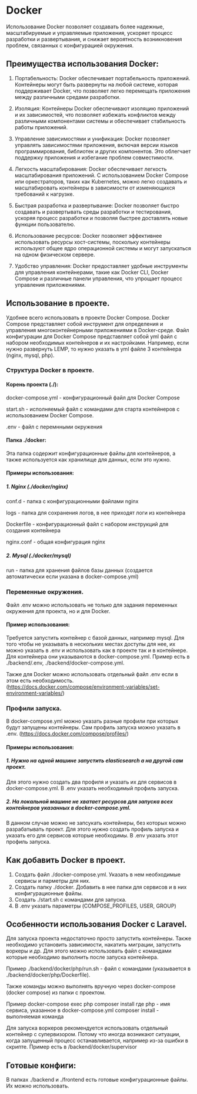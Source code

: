 
# Docker

Использование Docker позволяет создавать более надежные, масштабируемые и управляемые приложения, ускоряет процесс разработки и развертывания, и снижает вероятность возникновения проблем, связанных с конфигурацией окружения.

## Преимущества использования Docker:

1. Портабельность: Docker обеспечивает портабельность приложений. Контейнеры могут быть развернуты на любой системе, которая поддерживает Docker, что позволяет легко перемещать приложения между различными средами разработки.

2. Изоляция: Контейнеры Docker обеспечивают изоляцию приложений и их зависимостей, что позволяет избежать конфликтов между различными компонентами системы и обеспечивает стабильность работы приложений.

3. Управление зависимостями и унификация: Docker позволяет управлять зависимостями приложения, включая версии языков программирования, библиотек и других компонентов. Это облегчает поддержку приложения и избегание проблем совместимости.

4. Легкость масштабирования: Docker обеспечивает легкость масштабирования приложений. С использованием Docker Compose или оркестраторов, таких как Kubernetes, можно легко создавать и масштабировать контейнеры в зависимости от изменяющихся требований к нагрузке.

5. Быстрая разработка и развертывание: Docker позволяет быстро создавать и развертывать среды разработки и тестирования, ускоряя процесс разработки и позволяя быстрее доставлять новые функции пользователю.

7. Использование ресурсов: Docker позволяет эффективнее использовать ресурсы хост-системы, поскольку контейнеры используют общее ядро операционной системы и могут запускаться на одном физическом сервере.

8. Удобство управления: Docker предоставляет удобные инструменты для управления контейнерами, такие как Docker CLI, Docker Compose и различные панели управления, что упрощает процесс управления приложениями.

## Использование в проекте.

Удобнее всего использовать в проекте Docker Compose. Docker Compose представляет собой инструмент для определения и управления многоконтейнерными приложениями в Docker-среде. Файл конфигурации для Docker Compose представляет собой yml файл с набором необходимых контейнеров и их настройками. Например, если нужно развернуть LEMP, то нужно указать в yml файле 3 контейнера (nginx, mysql, php).

### Структура Docker в проекте.

#### Корень проекта (./):

docker-compose.yml - конфигурационный файл для Docker Compose

start.sh - исполняемый файл с командами для старта контейнеров с использованием Docker Compose.

.env - файл с перемнными окружения

#### Папка ./docker:

Эта папка содержит конфигурационные файлы для контейнеров, а также используется как хранилище для данных, если это нужно.

#### Примеры использования:

##### 1. Nginx (./docker/nginx)

conf.d - папка с конфигурационными файлами nginx

logs - папка для сохранения логов, в нее приходят логи из контейнера

Dockerfile - конфигурационный файл с набором инструкций для создания контейнера

nginx.conf - общая конфигурация nginx

##### 2. Mysql (./docker/mysql)

run - папка для хранения файлов базы данных (создается автоматически если указана в docker-compose.yml)

### Переменные окружения.

Файл .env можно использовать не только для задания переменных окружения для проекта, но и для Docker.

#### Пример использования:

Требуется запустить контейнер с базой данных, например mysql.
Для того чтобы не указывать в нескольких местах доступы для нее, их можно указать в .env и использовать как в проекте так и в контейнере. Для контейнера они указываются в docker-compose.yml. Пример есть в ./backend/.env, ./backend/docker-compose.yml.

Также для Docker можно использовать отдельный файл .env если в этом есть необходимость.
(https://docs.docker.com/compose/environment-variables/set-environment-variables/)

### Профили запуска.
В docker-compose.yml можно указать разные профили при которых будут запущены контейнеры.
Сам профиль запуска можно указать в .env. (https://docs.docker.com/compose/profiles/)

#### Примеры использования:

##### 1. Нужно на одной машине запустить elasticsearch а на другой сам проект.
Для этого нужно создать два профиля и указать их для сервисов в docker-compose.yml. В .env указать необходимый профиль запуска.

##### 2. На локальной машине не хватает ресурсов для запуска всех контейнеров указанных в docker-compose.yml. 
В данном случае можно не запсукать контейнеры, без которых можно разрабатывать проект. Для этого нужно создать профиль запуска и указать его для сервисов которые необходимы. В .env указать этот профиль запуска.

## Как добавить Docker в проект.

1. Создать файл ./docker-compose.yml. Указать в нем необходимые сервисы и парметры для них.
2. Создать папку ./docker. Добавить в нее папки для сервисов и в них конфигурационные файлы.
3. Создать ./start.sh с командами для запуска.
4. В .env указать параметры (COMPOSE_PROFILES, USER, GROUP)

## Особенности использования Docker с Laravel.

Для запуска проекта недостаточно просто запустить контейнеры. Также необходимо установить зависимости, накатить миграции, запустить воркеры и др. Для этого можно использовать файл с командами которые необходимо выполнить после запуска контейнера. 

Пример
./backend/docker/php/run.sh - файл с командами (указывается в ./backend/docker/php/Dockerfile).

Также команды можно выполнять вручную через docker-compose (docker compose) из папки с проектом.

Пример
docker-compose exec php composer install
где php - имя сервиса, указанное в docker-compose.yml
composer install - выполняемая команда 

Для запуска воркеров рекомендуется использовать отдельный контейнер с супервизором. Потому что иногда возникают ситуации, когда запущенный процесс останавливается, например из-за ошибки в скрипте. Пример есть в /backend/docker/supervisor

## Готовые конфиги:
В папках ./backend и ./frontend есть готовые конфигурационные файлы. Их можно использовать.
